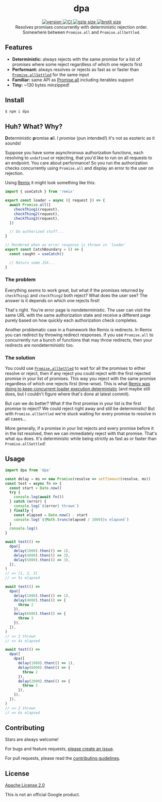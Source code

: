 <h1 align="center">
  dpa
</h1>

<div align="center">
  <a href="https://npmjs.org/package/dpa">
    <img src="https://badgen.now.sh/npm/v/dpa" alt="version" />
  </a>
  <a href="https://github.com/TomerAberbach/dpa/actions">
    <img src="https://github.com/TomerAberbach/dpa/workflows/CI/badge.svg" alt="CI" />
  </a>
  <a href="http://img.badgesize.io/https://unpkg.com/dpa/dist/index.min.js?compression=gzip&label=gzip">
    <img src="https://unpkg.com/dpa/dist/index.min.js" alt="gzip size" />
  </a>
  <a href="http://img.badgesize.io/https://unpkg.com/dpa/dist/index.min.js?compression=brotli&label=brotli">
    <img src="https://unpkg.com/dpa/dist/index.min.js" alt="brotli size" />
  </a>
</div>

<div align="center">
  Resolves promises concurrently with deterministic rejection order. Somewhere between <code>Promise.all</code> and <code>Promise.allSettled</code>.
</div>

## Features

- **Deterministic:** always rejects with the same promise for a list of promises
  where some reject regardless of which one rejects first
- **Performant:** always resolves or rejects as fast as or faster than
  [`Promise.allSettled`](https://developer.mozilla.org/en-US/docs/Web/JavaScript/Reference/Global_Objects/Promise/allSettled)
  for the same input
- **Familiar:** same API as
  [Promise.all](https://developer.mozilla.org/en-US/docs/Web/JavaScript/Reference/Global_Objects/Promise/all)
  including iterables support
- **Tiny:** ~130 bytes minzipped!

## Install

```sh
$ npm i dpa
```

## Huh? What? Why?

**D**eterministic **p**romise **a**ll. I _promise_ (pun intended!) it's not as
esoteric as it sounds!

Suppose you have some asynchronous authorization functions, each resolving to
`undefined` or rejecting, that you'd like to run on all requests to an endpoint.
You care about performance! So you run the authorization checks concurrently
using `Promise.all` and display an error to the user on rejection.

Using [Remix](https://remix.run) it might look something like this:

```js
import { useCatch } from 'remix'

export const loader = async ({ request }) => {
  await Promise.all([
    checkThing1(request),
    checkThing2(request),
    checkThing3(request),
  ])

  // Do authorized stuff...
}

// Rendered when an error response is thrown in `loader`
export const CatchBoundary = () => {
  const caught = useCatch()

  // Return some JSX...
}
```

### The problem

Everything _seems_ to work great, but what if the promises returned by
`checkThing1` and `checkThing2` both reject? What does the user see? The answer
is it depends on which one rejects first!

That's right. You're error page is nondeterministic. The user can visit the same
URL with the same authorization state and receive a different page purely based
on how quickly each authorization check completes.

Another problematic case in a framework like Remix is redirects. In Remix you
can redirect by throwing redirect responses. If you use `Promise.all` to
concurrently run a bunch of functions that may throw redirects, then your
redirects are nondeterministic too.

### The solution

You could use
[`Promise.allSettled`](https://developer.mozilla.org/en-US/docs/Web/JavaScript/Reference/Global_Objects/Promise/allSettled)
to wait for all the promises to either resolve or reject, then if any reject you
could reject with the first rejected promise in your list of promises. This way
you reject with the same promise regardless of which one rejects first
(time-wise). This is what
[Remix was doing to keep concurrent loader execution deterministic](https://github.com/remix-run/remix/blob/ffc6000cde2bcdd99c9db53f0b116dabfb2da65e/packages/remix-server-runtime/server.ts#L301)
(and maybe still does, but I couldn't figure where that's done at latest
commit).

But can we do better? What if the first promise in your list is the first
promise to reject? We could reject right away and still be deterministic! But
with `Promise.allSettled` we're stuck waiting for every promise to resolve in
all cases...

More generally, if a promise in your list rejects and every promise before it in
the list resolved, then we can immediately reject with that promise. That's what
`dpa` does. It's deterministic while being strictly as fast as or faster than
`Promise.allSettled`!

## Usage

<!-- eslint-disable no-throw-literal -->

```js
import dpa from 'dpa'

const delay = ms => new Promise(resolve => setTimeout(resolve, ms))
const test = async fn => {
  const start = Date.now()
  try {
    console.log(await fn())
  } catch (error) {
    console.log(`${error} thrown`)
  } finally {
    const elapsed = Date.now() - start
    console.log(`${Math.trunc(elapsed / 1000)}s elapsed`)
  }
  console.log()
}

await test(() =>
  dpa([
    delay(1000).then(() => 1),
    delay(4000).then(() => 2),
    delay(5000).then(() => 3),
  ]),
)
// => [1, 2, 3]
// => 5s elapsed

await test(() =>
  dpa([
    delay(1000).then(() => 1),
    delay(4000).then(() => {
      throw 2
    }),
    delay(6000).then(() => {
      throw 3
    }),
  ]),
)
// => 2 thrown
// => 4s elapsed

await test(() =>
  dpa([
    dpa([
      delay(1000).then(() => 1),
      delay(6000).then(() => {
        throw 2
      }),
      delay(2000).then(() => {
        throw 3
      }),
    ]),
  ]),
)
// => 2 thrown
// => 6s elapsed
```

## Contributing

Stars are always welcome!

For bugs and feature requests,
[please create an issue](https://github.com/TomerAberbach/dpa/issues/new).

For pull requests, please read the
[contributing guidelines](https://github.com/TomerAberbach/dpa/blob/main/contributing.md).

## License

[Apache License 2.0](https://github.com/TomerAberbach/dpa/blob/main/license)

This is not an official Google product.
